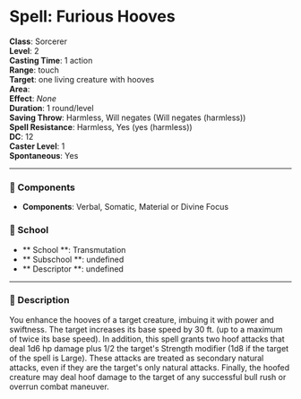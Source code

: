 
# Spell: Furious Hooves
**Class**: Sorcerer  
**Level**: 2  
**Casting Time**: 1 action  
**Range**: touch  
**Target**: one living creature with hooves  
**Area**:   
**Effect**: _None_  
**Duration**: 1 round/level  
**Saving Throw**: Harmless, Will negates (Will negates (harmless))  
**Spell Resistance**: Harmless, Yes (yes (harmless))  
**DC**: 12  
**Caster Level**: 1  
**Spontaneous**: Yes

---

### 🔮 Components
- **Components**: Verbal, Somatic, Material or Divine Focus

### 🏫 School
- ** School **: Transmutation
- ** Subschool **: undefined
- ** Descriptor **: undefined
---

### 📜 Description
You enhance the hooves of a target creature, imbuing it with power and swiftness. The target increases its base speed by 30 ft. (up to a maximum of twice its base speed). In addition, this spell grants two hoof attacks that deal 1d6 hp damage plus 1/2 the target's Strength modifier (1d8 if the target of the spell is Large). These attacks are treated as secondary natural attacks, even if they are the target's only natural attacks. Finally, the hoofed creature may deal hoof damage to the target of any successful bull rush or overrun combat maneuver.

